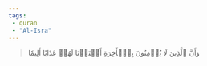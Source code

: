 ```yaml
---
tags: 
 - quran 
 - "Al-Isra"
---
```


> وَأَنَّ ٱلَّذِينَ لَا يُؤۡمِنُونَ بِٱلۡأٓخِرَةِ أَعۡتَدۡنَا لَهُمۡ عَذَابًا أَلِيمٗا
